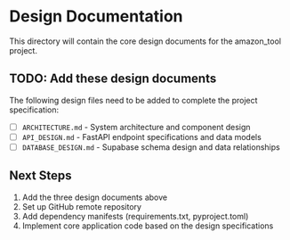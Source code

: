 # Design Documentation

This directory will contain the core design documents for the amazon_tool project.

## TODO: Add these design documents

The following design files need to be added to complete the project specification:

- [ ] `ARCHITECTURE.md` - System architecture and component design
- [ ] `API_DESIGN.md` - FastAPI endpoint specifications and data models  
- [ ] `DATABASE_DESIGN.md` - Supabase schema design and data relationships

## Next Steps

1. Add the three design documents above
2. Set up GitHub remote repository
3. Add dependency manifests (requirements.txt, pyproject.toml)
4. Implement core application code based on the design specifications